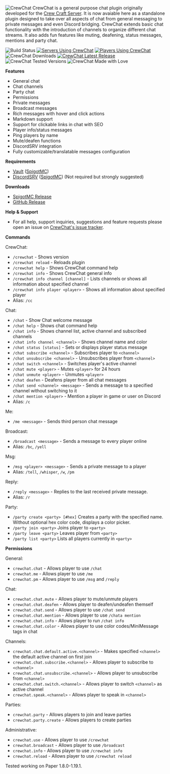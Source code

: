 ![CrewChat](https://i.imgur.com/kZ2b3LS.png)
CrewChat is a general purpose chat plugin originally developed for the [Crew Craft Server](https://crewcraftserver.net). 
It is now avaiable here as a standalone plugin designed to take over all aspects of chat from general messaging to private messages and even Discord bridging.
CrewChat extends basic chat functionality with the introduction of channels to organize different chat streams.
It also adds fun features like muting, deafening, status messages, mentions and party chat.

![Build Status](https://github.com/mattboy9921/CrewChat/actions/workflows/maven.yml/badge.svg)
[![Servers Using CrewChat](https://img.shields.io/bstats/servers/5799?style=flat&label=Servers&logo=bookmeter&logoColor=94A0A5&labelColor=384142&color=00695C)](https://bstats.org/plugin/bukkit/CrewChat/5799)
[![Players Using CrewChat](https://img.shields.io/bstats/players/5799?style=flat&label=Players&logo=bookmeter&logoColor=94A0A5&labelColor=384142&color=00695C)](https://bstats.org/plugin/bukkit/CrewChat/5799)
![CrewChat Downloads](https://img.shields.io/github/downloads/mattboy9921/crewchat/total?label=Downloads&logo=docusign&logoColor=94A0A5&labelColor=384142)
[![CrewChat Latest Release](https://img.shields.io/github/v/release/mattboy9921/crewchat?label=Release&logo=dropbox&logoColor=94A0A5&labelColor=384142)](https://github.com/mattboy9921/CrewChat/releases/latest)
![CrewChat Tested Versions](https://img.shields.io/badge/Tested%20Versions-1.8.0--1.19.1-success?&logo=verizon&logoColor=94A0A5&labelColor=384142)
![CrewChat Made with Love](https://img.shields.io/badge/Made-with%20Love-red?&logo=undertale&logoColor=94A0A5&labelColor=384142)

**Features**
 - General chat
 - Chat channels
 - Party chat
 - Permissions
 - Private messages
 - Broadcast messages
 - Rich messages with hover and click actions
 - Markdown support
 - Support for clickable links in chat with SEO
 - Player info/status messages
 - Ping players by name
 - Mute/deafen functions
 - DiscordSRV integration
 - Fully customizable/translatable messages configuration

**Requirements**
- [Vault](https://github.com/mattboy9921/CrewChat/releases/latest) ([SpigotMC](https://www.spigotmc.org/resources/vault.34315/))
- [DiscordSRV](https://www.spigotmc.org/resources/vault.34315/) ([SpigotMC](https://www.spigotmc.org/resources/vault.34315/)) (Not required but strongly suggested)

**Downloads**
- [SpigotMC Release](https://www.spigotmc.org/resources/crewchat.96107/)
- [GitHub Release](https://github.com/mattboy9921/CrewChat/releases/latest)

**Help & Support**
- For all help, support inquiries, suggestions and feature requests please open an issue on [CrewChat's issue tracker](https://github.com/mattboy9921/CrewChat/issues).

**Commands**

CrewChat:
 - `/crewchat` - Shows version
 - `/crewchat reload` - Reloads plugin
 - `/crewchat help` - Shows CrewChat command help
 - `/crewchat info` - Shows CrewChat general info
 - `/crewchat info channel [channel]` - Lists channels or shows all information about specified channel
 - `/crewchat info player <player>` - Shows all information about specified player
 - Alias: `/cc`
 
Chat:
 - `/chat` - Show Chat welcome message
 - `/chat help` - Shows chat command help
 - `/chat info` - Shows channel list, active channel and subscribed channels
 - `/chat info channel <channel>` - Shows channel name and color
 - `/chat status [status]` - Sets or displays player status message
 - `/chat subscribe <channel>` - Subscribes player to `<channel>`
 - `/chat unsubscribe <channel>` - Unsubscribes player from `<channel>`
 - `/chat switch <channel>` - Switches player's active channel
 - `/chat mute <player>` - Mutes `<player>` for 24 hours
 - `/chat unmute <player>` - Unmutes `<player>`
 - `/chat deafen` - Deafens player from all chat messages
 - `/chat send <channel> <message>` - Sends a message to a specified channel without switching to it
 - `/chat mention <player>` - Mention a player in game or user on Discord
 - Alias: `/c`
 
Me:
 - `/me <message>` - Sends third person chat message

Broadcast:
 - `/broadcast <message>` - Sends a message to every player online
 - Alias: `/bc`, `/yell`
 
Msg:
 - `/msg <player> <message>` - Sends a private message to a player
 - Alias: `/tell`, `/whisper`, `/w`, `/pm`
 
Reply:
 - `/reply <message>` - Replies to the last received private message.
 - Alias: `/r`
 
Party:
 - `/party create <party> [#hex]` Creates a party with the specified name. Without optional hex color code, displays a color picker.
 - `/party join <party>` Joins player to `<party>`
 - `/party leave <party>` Leaves player from `<party>`
 - `/party list <party>` Lists all players currently in `<party>`
 
**Permissions**

General:
- `crewchat.chat` - Allows player to use `/chat`
- `crewchat.me` - Allows player to use `/me`
- `crewchat.pm` - Allows player to use `/msg` and `/reply`

Chat:
- `crewchat.chat.mute` - Allows player to mute/unmute players
- `crewchat.chat.deafen` - Allows player to deafen/undeafen themself
- `crewchat.chat.send` - Allows player to use `/chat send`
- `crewchat.chat.mention` - Allows player to use `/chata mention`
- `crewchat.chat.info` -  Allows player to run `/chat info`
- `crewchat.chat.color` - Allows player to use color codes/MiniMessage tags in chat

Channels:
- `crewchat.chat.default.active.<channel>` - Makes specified `<channel>` the default active channel on first join
- `crewchat.chat.subscribe.<channel>` - Allows player to subscribe to `<channel>`
- `crewchat.chat.unsubscribe.<channel>` - Allows player to unsubscribe from `<channel>`
- `crewchat.chat.switch.<channel>` - Allows player to switch `<channel>` as active channel
- `crewchat.speak.<channel>` - Allows player to speak in `<channel>`

Parties:
- `crewchat.party` - Allows players to join and leave parties
- `crewchat.party.create` - Allows players to create parties

Administrative:
- `crewchat.use` - Allows player to use `/crewchat`
- `crewchat.broadcast` - Allows player to use `/broadcast`
- `crewchat.info` - Allows player to use `/crewchat info`
- `crewchat.reload` - Allows player to use `/crewchat reload`
 
Tested working on Paper 1.8.0-1.19.1.